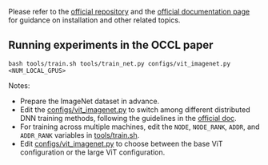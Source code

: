 Please refer to the [official repository](https://github.com/Oneflow-Inc/libai) and the [official documentation page](https://libai.readthedocs.io/en/latest/) for guidance on installation and other related topics.

## Running experiments in the OCCL paper
```shell
bash tools/train.sh tools/train_net.py configs/vit_imagenet.py <NUM_LOCAL_GPUS>
```

Notes:
- Prepare the ImageNet dataset in advance.
- Edit the [configs/vit_imagenet.py](configs/vit_imagenet.py#L84-L86) to switch among different distributed DNN training methods, following the guidelines in the [official doc](https://libai.readthedocs.io/en/latest/tutorials/basics/Distributed_Configuration.html).
- For training across multiple machines, edit the `NODE`, `NODE_RANK`, `ADDR`, and `ADDR_RANK` variables in [tools/train.sh](tools/train.sh#L8-L11).
- Edit [configs/vit_imagenet.py](configs/vit_imagenet.py#L2) to choose between the base ViT configuration or the large ViT configuration.
